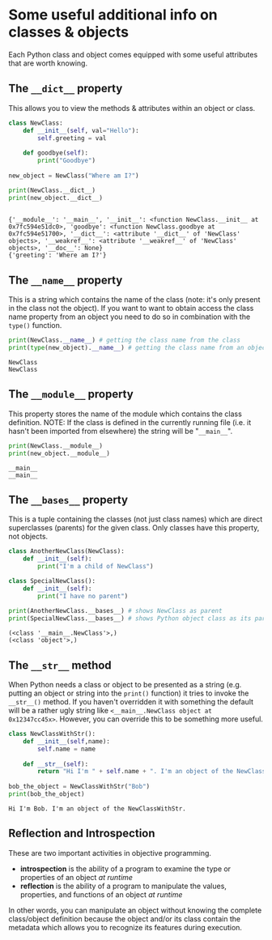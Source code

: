 # Some useful additional info on classes & objects
Each Python class and object comes equipped with some useful attributes that are worth knowing.

## The `__dict__` property
This allows you to view the methods & attributes within an object or class.


```python
class NewClass:
    def __init__(self, val="Hello"):
        self.greeting = val
        
    def goodbye(self):
        print("Goodbye")
        
new_object = NewClass("Where am I?")

print(NewClass.__dict__)
print(new_object.__dict__)
        
```

    {'__module__': '__main__', '__init__': <function NewClass.__init__ at 0x7fc594e51dc0>, 'goodbye': <function NewClass.goodbye at 0x7fc594e51700>, '__dict__': <attribute '__dict__' of 'NewClass' objects>, '__weakref__': <attribute '__weakref__' of 'NewClass' objects>, '__doc__': None}
    {'greeting': 'Where am I?'}


## The `__name__` property
This is a string which contains the name of the class (note: it's only present in the class not the object). If you want to want to obtain access the class name property from an object you need to do so in combination with the `type()` function.


```python
print(NewClass.__name__) # getting the class name from the class
print(type(new_object).__name__) # getting the class name from an object using the type() function
```

    NewClass
    NewClass


## The `__module__` property
This property stores the name of the module which contains the class definition. NOTE: If the class is defined in the currently running file (i.e. it hasn't been imported from elsewhere) the string will be "`__main__`".


```python
print(NewClass.__module__)
print(new_object.__module__)
```

    __main__
    __main__


## The `__bases__` property
This is a tuple containing the classes (not just class names) which are direct superclasses (parents) for the given class. Only classes have this property, not objects.


```python
class AnotherNewClass(NewClass):
    def __init__(self):
        print("I'm a child of NewClass")

class SpecialNewClass():
    def __init__(self):
        print("I have no parent")
        
print(AnotherNewClass.__bases__) # shows NewClass as parent
print(SpecialNewClass.__bases__) # shows Python object class as its parent
```

    (<class '__main__.NewClass'>,)
    (<class 'object'>,)


## The `__str__` method
When Python needs a class or object to be presented as a string (e.g. putting an object or string into the `print()` function) it tries to invoke the `__str__()` method. If you haven't overridden it with something the default will be a rather ugly string like `<__main__.NewClass object at 0x12347cc45x>`. However, you can override this to be something more useful.


```python
class NewClassWithStr():
    def __init__(self,name):
        self.name = name
    
    def __str__(self):
        return "Hi I'm " + self.name + ". I'm an object of the NewClassWithStr."
    
bob_the_object = NewClassWithStr("Bob")
print(bob_the_object)
```

    Hi I'm Bob. I'm an object of the NewClassWithStr.


## Reflection and Introspection
These are two important activities in objective programming.
- __introspection__ is the ability of a program to examine the type or properties of an object *at runtime*
- __reflection__ is the ability of a program to manipulate the values, properties, and functions of an object *at runtime*

In other words, you can manipulate an object without knowing the complete class/object definition because the object and/or its class contain the metadata which allows you to recognize its features during execution.


```python

```
